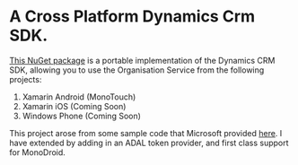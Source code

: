 # A Cross Platform Dynamics Crm SDK.

[This NuGet package](https://www.nuget.org/packages/CrmCross/) is a portable implementation of the Dynamics CRM SDK, allowing you to use the Organisation Service from the following projects:

1. Xamarin Android (MonoTouch)
2. Xamarin iOS (Coming Soon)
3. Windows Phone (Coming Soon)

This project arose from some sample code that Microsoft provided [here](https://code.msdn.microsoft.com/Mobile-Development-Helper-3213e2e6/view/SourceCode#content). I have extended by adding in an ADAL token provider, and first class support for MonoDroid.
